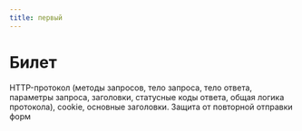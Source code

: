 ```yaml
---
title: первый
---
```

# Билет
HTTP-протокол (методы запросов, тело запроса, тело ответа, параметры запроса, заголовки, статусные коды ответа, общая логика протокола), cookie, основные заголовки. Защита от повторной отправки форм
